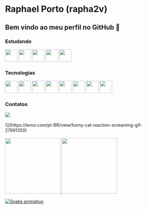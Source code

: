 # Raphael Porto (rapha2v)
## Bem vindo ao meu perfil no GitHub 👋

### Estudando
<img loading="lazy" width="40" height="40" src="https://cdn.jsdelivr.net/gh/devicons/devicon@latest/icons/amazonwebservices/amazonwebservices-original-wordmark.svg" /> <img loading="lazy" width="40" height="40" src="https://cdn.jsdelivr.net/gh/devicons/devicon@latest/icons/linux/linux-original.svg" /> <img loading="lazy" width="40" height="40" src="https://cdn.jsdelivr.net/gh/devicons/devicon@latest/icons/cplusplus/cplusplus-original.svg" /> <img loading="lazy" width="40" height="40" src="https://cdn.jsdelivr.net/gh/devicons/devicon@latest/icons/java/java-original.svg" /> <img loading="lazy" width="40" height="40" src="https://cdn.jsdelivr.net/gh/devicons/devicon@latest/icons/go/go-original.svg" />

### Tecnologias
<img loading="lazy" width="40" height="40" src="https://cdn.jsdelivr.net/gh/devicons/devicon@latest/icons/javascript/javascript-original.svg" /> <img loading="lazy" width="40" height="40" src="https://cdn.jsdelivr.net/gh/devicons/devicon@latest/icons/typescript/typescript-original.svg" /> <img loading="lazy" width="40" height="40" src="https://cdn.jsdelivr.net/gh/devicons/devicon@latest/icons/nodejs/nodejs-original.svg" /> <img loading="lazy" width="40" height="40" src="https://cdn.jsdelivr.net/gh/devicons/devicon@latest/icons/react/react-original.svg" /> <img loading="lazy" width="40" height="40" src="https://cdn.jsdelivr.net/gh/devicons/devicon@latest/icons/docker/docker-original.svg" /> <img loading="lazy" width="40" height="40" src="https://cdn.jsdelivr.net/gh/devicons/devicon@latest/icons/python/python-original.svg" /> <img loading="lazy" width="40" height="40" src="https://cdn.jsdelivr.net/gh/devicons/devicon@latest/icons/mongodb/mongodb-original.svg" /> <img loading="lazy" width="40" height="40" src="https://cdn.jsdelivr.net/gh/devicons/devicon@latest/icons/rabbitmq/rabbitmq-original.svg" />

### Contatos
<div>
<a href="https://www.linkedin.com/in/rp-porto/" target="_blank"><img loading="lazy" src="https://img.shields.io/badge/-LinkedIn-%230077B5?style=for-the-badge&logo=linkedin&logoColor=white" target="_blank"></a>   
</div>

<br />
<div>
![](https://tenor.com/pt-BR/view/funny-cat-reaction-screaming-gif-27691350)
</div>
<br />

<div>
<a href="https://github.com/rapha2v">
<img loading="lazy" height="180em" src="https://github-readme-stats.vercel.app/api/top-langs/?username=rapha2v&layout=compact&langs_count=7&theme=dracula"/>
<img loading="lazy" height="180em" src="https://github-readme-stats.vercel.app/api?username=rapha2v&show_icons=true&theme=dracula&include_all_commits=true&count_private=true"/>
</div>

![Snake animation](https://github.com/rapha2v/rapha2v/blob/output/github-contribution-grid-snake.svg)

